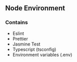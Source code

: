 ## Node Environment
### Contains
- Eslint
- Prettier
- Jasmine Test
- Typescript (tsconfig)
- Environment variables (.env)
